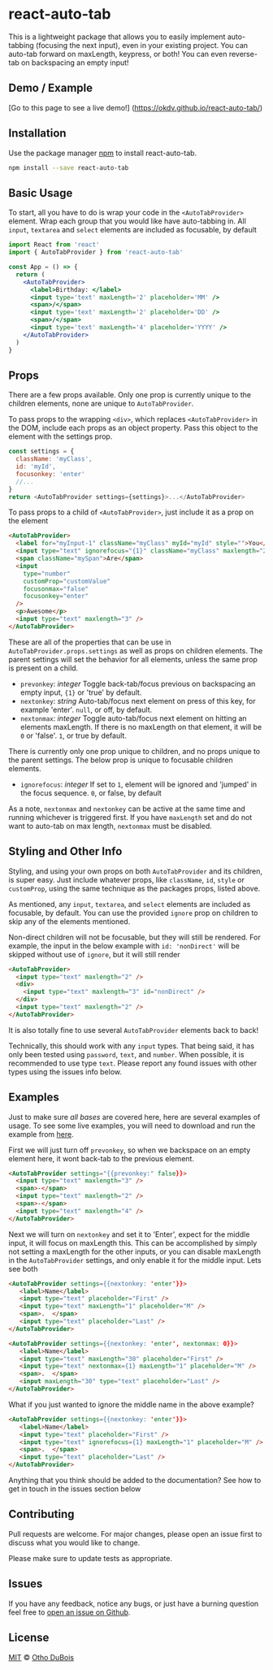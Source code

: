 # react-auto-tab

This is a lightweight package that allows you to easily implement auto-tabbing (focusing the next input), even in your existing project. You can auto-tab forward on maxLength, keypress, or both! You can even reverse-tab on backspacing an empty input!

## Demo / Example

[Go to this page to see a live demo!] (https://okdv.github.io/react-auto-tab/)

## Installation

Use the package manager [npm](https://www.npmjs.com/get-npm) to install react-auto-tab.

```bash
npm install --save react-auto-tab
```

## Basic Usage

To start, all you have to do is wrap your code in the `<AutoTabProvider>` element. Wrap each group that you would like have auto-tabbing in. All `input`, `textarea` and `select` elements are included as focusable, by default

```jsx
import React from 'react'
import { AutoTabProvider } from 'react-auto-tab'

const App = () => {
  return (
    <AutoTabProvider>
      <label>Birthday: </label>
      <input type='text' maxLength='2' placeholder='MM' />
      <span>/</span>
      <input type='text' maxLength='2' placeholder='DD' />
      <span>/</span>
      <input type='text' maxLength='4' placeholder='YYYY' />
    </AutoTabProvider>
  )
}
```

## Props

There are a few props available. Only one prop is currently unique to the children elements, none are unique to `AutoTabProvider`.

To pass props to the wrapping `<div>`, which replaces `<AutoTabProvider>` in the DOM, include each props as an object property. Pass this object to the element with the settings prop.

```javascript
const settings = {
  className: 'myClass',
  id: 'myId',
  focusonkey: 'enter'
  //...
}
return <AutoTabProvider settings={settings}>...</AutoTabProvider>
```

To pass props to a child of `<AutoTabProvider>`, just include it as a prop on the element

```html
<AutoTabProvider>
  <label for="myInput-1" className="myClass" myId="myId" style="">You</label>
  <input type="text" ignorefocus="{1}" className="myClass" maxlength="2" />
  <span className="mySpan">Are</span>
  <input
    type="number"
    customProp="customValue"
    focusonmax="false"
    focusonkey="enter"
  />
  <p>Awesome</p>
  <input type="text" maxlength="3" />
</AutoTabProvider>
```

These are all of the properties that can be use in `AutoTabProvider.props.settings` as well as props on children elements. The parent settings will set the behavior for all elements, unless the same prop is present on a child.

- `prevonkey`: _integer_ Toggle back-tab/focus previous on backspacing an empty input, `{1}` or 'true' by default.
- `nextonkey`: _string_ Auto-tab/focus next element on press of this key, for example 'enter'. `null`, or off, by default.
- `nextonmax`: _integer_ Toggle auto-tab/focus next element on hitting an elements maxLength. If there is no maxLength on that element, it will be `0` or 'false'. `1`, or true by default.

There is currently only one prop unique to children, and no props unique to the parent settings. The below prop is unique to focusable children elements.

- `ignorefocus`: _integer_ If set to `1`, element will be ignored and 'jumped' in the focus sequence. `0`, or false, by default

As a note, `nextonmax` and `nextonkey` can be active at the same time and running whichever is triggered first. If you have `maxLength` set and do not want to auto-tab on max length, `nextonmax` must be disabled.

## Styling and Other Info

Styling, and using your own props on both `AutoTabProvider` and its children, is super easy. Just include whatever props, like `className`, `id`, `style` or `customProp`, using the same technique as the packages props, listed above.

As mentioned, any `input`, `textarea`, and `select` elements are included as focusable, by default. You can use the provided `ignore` prop on children to skip any of the elements mentioned.

Non-direct children will not be focusable, but they will still be rendered. For example, the input in the below example with `id: 'nonDirect'` will be skipped without use of `ignore`, but it will still render

```html
<AutoTabProvider>
  <input type="text" maxlength="2" />
  <div>
    <input type="text" maxlength="3" id="nonDirect" />
  </div>
  <input type="text" maxlength="2" />
</AutoTabProvider>
```

It is also totally fine to use several `AutoTabProvider` elements back to back!

Technically, this should work with any `input` types. That being said, it has only been tested using `password`, `text`, and `number`. When possible, it is recommended to use type `text`. Please report any found issues with other types using the issues info below.

## Examples

Just to make sure _all bases_ are covered here, here are several examples of usage. To see some live examples, you will need to download and run the example from [here](https://github.com/okdv/react-auto-tab).

First we will just turn off `prevonkey`, so when we backspace on an empty element here, it wont back-tab to the previous element.

```html
<AutoTabProvider settings="{{prevonkey:" false}}>
  <input type="text" maxlength="3" />
  <span>-</span>
  <input type="text" maxlength="2" />
  <span>-</span>
  <input type="text" maxlength="4" />
</AutoTabProvider>
```

Next we will turn on `nextonkey` and set it to 'Enter', expect for the middle input, it will focus on maxLength this. This can be accomplished by simply not setting a maxLength for the other inputs, or you can disable maxLength in the `AutoTabProvider` settings, and only enable it for the middle input. Lets see both

```html
<AutoTabProvider settings={{nextonkey: 'enter'}}>
   <label>Name</label>
   <input type="text" placeholder="First" />
   <input type="text" maxLength="1" placeholder="M" />
   <span>.  </span>
   <input type="text" placeholder="Last" />
</AutoTabProvider>

<AutoTabProvider settings={{nextonkey: 'enter', nextonmax: 0}}>
   <label>Name</label>
   <input type="text" maxLength="30" placeholder="First" />
   <input type="text" nextonmax={1} maxLength="1" placeholder="M" />
   <span>.  </span>
   <input maxLength="30" type="text" placeholder="Last" />
</AutoTabProvider>
```

What if you just wanted to ignore the middle name in the above example?

```html
<AutoTabProvider settings={{nextonkey: 'enter'}}>
   <label>Name</label>
   <input type="text" placeholder="First" />
   <input type="text" ignorefocus={1} maxLength="1" placeholder="M" />
   <span>.  </span>
   <input type="text" placeholder="Last" />
</AutoTabProvider>
```

Anything that you think should be added to the documentation? See how to get in touch in the issues section below

## Contributing

Pull requests are welcome. For major changes, please open an issue first to discuss what you would like to change.

Please make sure to update tests as appropriate.

## Issues

If you have any feedback, notice any bugs, or just have a burning question feel free to [open an issue on Github](https://github.com/okdv/react-auto-tab/issues).

## License

[MIT](https://github.com/okdv/react-auto-tab/blob/master/LICENSE.txt) © [Otho DuBois](https://github.com/okdv)

